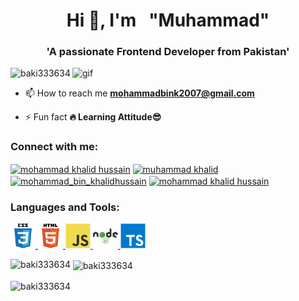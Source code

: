 <h1 align="center">Hi 👋, I'm &nbsp; "Muhammad"</h1>
<h3 align="center">'A passionate Frontend Developer from Pakistan'</h3>
<img align="right" alt="gif" width="405" src="https://user-images.githubusercontent.com/553892726/140866485-8fb1c876-9a8f-4d6a-98dc-08c4981eaf70.gif">


<p align="left"> <img src=" https://user-images.githubusercontent..." alt="baki333634" /> </p>

- 📫 How to reach me **mohammadbink2007@gmail.com**

- ⚡ Fun fact **🔥 Learning Attitude😎**

<h3 align="left">Connect with me:</h3>
<p align="left">
<a href="https://linkedin.com/in/mohammad khalid hussain" target="blank"><img align="center" src="https://raw.githubusercontent.com/rahuldkjain/github-profile-readme-generator/master/src/images/icons/Social/linked-in-alt.svg" alt="mohammad khalid hussain" height="30" width="40" /></a>
<a href="https://fb.com/muhammad khalid" target="blank"><img align="center" src="https://raw.githubusercontent.com/rahuldkjain/github-profile-readme-generator/master/src/images/icons/Social/facebook.svg" alt="muhammad khalid" height="30" width="40" /></a>
<a href="https://instagram.com/mohammad_bin_khalidhussain" target="blank"><img align="center" src="https://raw.githubusercontent.com/rahuldkjain/github-profile-readme-generator/master/src/images/icons/Social/instagram.svg" alt="mohammad_bin_khalidhussain" height="30" width="40" /></a>
<a href="https://www.youtube.com/c/mohammad khalid hussain" target="blank"><img align="center" src="https://raw.githubusercontent.com/rahuldkjain/github-profile-readme-generator/master/src/images/icons/Social/youtube.svg" alt="mohammad khalid hussain" height="30" width="40" /></a>
</p>

<h3 align="left">Languages and Tools:</h3>
<p align="left"> <a href="https://www.w3schools.com/css/" target="_blank" rel="noreferrer"> <img src="https://raw.githubusercontent.com/devicons/devicon/master/icons/css3/css3-original-wordmark.svg" alt="css3" width="40" height="40"/> </a> <a href="https://www.w3.org/html/" target="_blank" rel="noreferrer"> <img src="https://raw.githubusercontent.com/devicons/devicon/master/icons/html5/html5-original-wordmark.svg" alt="html5" width="40" height="40"/> </a> <a href="https://developer.mozilla.org/en-US/docs/Web/JavaScript" target="_blank" rel="noreferrer"> <img src="https://raw.githubusercontent.com/devicons/devicon/master/icons/javascript/javascript-original.svg" alt="javascript" width="40" height="40"/> </a> <a href="https://nodejs.org" target="_blank" rel="noreferrer"> <img src="https://raw.githubusercontent.com/devicons/devicon/master/icons/nodejs/nodejs-original-wordmark.svg" alt="nodejs" width="40" height="40"/> </a> <a href="https://www.typescriptlang.org/" target="_blank" rel="noreferrer"> <img src="https://raw.githubusercontent.com/devicons/devicon/master/icons/typescript/typescript-original.svg" alt="typescript" width="40" height="40"/> </a> </p>

<p><img align="left" src="https://github-readme-stats.vercel.app/api/top-langs?username=baki333634&show_icons=true&locale=en&layout=compact" alt="baki333634" /></p>

<p>&nbsp;<img align="center" src="https://github-readme-stats.vercel.app/api?username=baki333634&show_icons=true&locale=en" alt="baki333634" /></p>

<p><img align="center" src="https://github-readme-streak-stats.herokuapp.com/?user=baki333634&" alt="baki333634" /></p>
